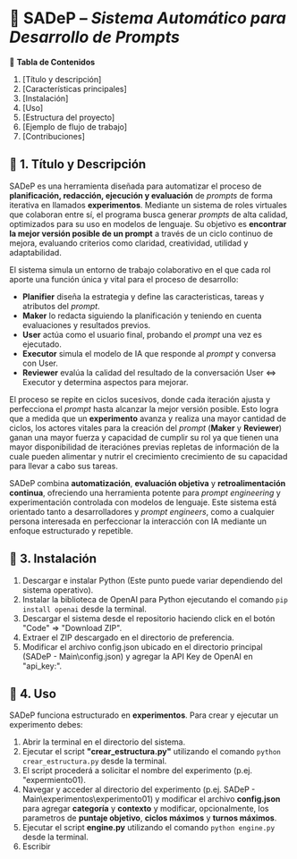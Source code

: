 # 🚀 **SADeP** – *Sistema Automático para Desarrollo de Prompts*

📑 **Tabla de Contenidos**
1. [Título y descripción]
2. [Características principales]
3. [Instalación]
4. [Uso]
5. [Estructura del proyecto]
6. [Ejemplo de flujo de trabajo]
7. [Contribuciones]

## 📜 **1. Título y Descripción**
SADeP es una herramienta diseñada para automatizar el proceso de **planificación, redacción, ejecución y evaluación** de *prompts* de forma iterativa en llamados **experimentos**.
Mediante un sistema de roles virtuales que colaboran entre sí, el programa busca generar *prompts* de alta calidad, optimizados para su uso en modelos de lenguaje.
Su objetivo es **encontrar la mejor versión posible de un prompt** a través de un ciclo continuo de mejora, evaluando criterios como claridad, creatividad, utilidad y adaptabilidad.

El sistema simula un entorno de trabajo colaborativo en el que cada rol aporte una función única y vital para el proceso de desarrollo:
* **Planifier** diseña la estrategia y define las caracteristicas, tareas y atributos del *prompt*.
* **Maker** lo redacta siguiendo la planificación y teniendo en cuenta evaluaciones y resultados previos.
* **User** actúa como el usuario final, probando el *prompt* una vez es ejecutado.
* **Executor** simula el modelo de IA que responde al *prompt* y conversa con User.
* **Reviewer** evalúa la calidad del resultado de la conversación User <=> Executor y determina aspectos para mejorar.

El proceso se repite en ciclos sucesivos, donde cada iteración ajusta y perfecciona el *prompt* hasta alcanzar la mejor versión posible.
Esto logra que a medida que un **experimento** avanza y realiza una mayor cantidad de ciclos, los actores vitales para la creación del *prompt* (**Maker** y **Reviewer**) ganan una mayor fuerza y capacidad de cumplir su rol ya que tienen una mayor disponibilidad de iteraciónes previas repletas de información de la cuale pueden alimentar y nutrir el crecimiento crecimiento de su capacidad para llevar a cabo sus tareas.

SADeP combina **automatización**, **evaluación objetiva** y **retroalimentación continua**, ofreciendo una herramienta potente para *prompt engineering* y experimentación controlada con modelos de lenguaje.
Este sistema está orientado tanto a desarrolladores y *prompt engineers*, como a cualquier persona interesada en perfeccionar la interacción con IA mediante un enfoque estructurado y repetible.

## 🔌 **3. Instalación**
1. Descargar e instalar Python (Este punto puede variar dependiendo del sistema operativo).
2. Instalar la biblioteca de OpenAI para Python ejecutando el comando ```pip install openai``` desde la terminal.
3. Descargar el sistema desde el repositorio haciendo click en el botón "Code" => "Download ZIP".
4. Extraer el ZIP descargado en el directorio de preferencia.
5. Modificar el archivo config.json ubicado en el directorio principal (SADeP - Main\config.json) y agregar la API Key de OpenAI en "api_key:".

## 🔨 **4. Uso**
SADeP funciona estructurado en **experimentos**. Para crear y ejecutar un experimento debes:
1. Abrir la terminal en el directorio del sistema.
2. Ejecutar el script **"crear_estructura.py"** utilizando el comando ```python crear_estructura.py``` desde la terminal.
3. El script procederá a solicitar el nombre del experimento (p.ej. "expermiento01).
4. Navegar y acceder al directorio del experimento (p.ej. SADeP - Main\experimentos\experimento01) y modificar el archivo **config.json** para agregar **categoría** y **contexto** y modificar, opcionalmente, los parametros de **puntaje objetivo**, **ciclos máximos** y **turnos máximos**.
5. Ejecutar el script **engine.py** utilizando el comando ```python engine.py``` desde la terminal.
6. Escribir
